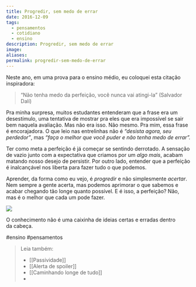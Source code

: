 ```yaml
---
title: Progredir, sem medo de errar
date: 2016-12-09
tags:
  - pensamentos
  - cotidiano
  - ensino
description: Progredir, sem medo de errar
image: 
aliases:
permalink: progredir-sem-medo-de-errar
---
```

Neste ano, em uma prova para o ensino médio, eu coloquei esta citação inspiradora:

> “Não tenha medo da perfeição, você nunca vai atingi-la” (Salvador Dalí)

Pra minha surpresa, muitos estudantes entenderam que a frase era um desestímulo, uma tentativa de mostrar pra eles que era impossível se sair bem naquela avaliação. Mas não era isso. Não mesmo. Pra mim, essa frase é encorajadora. O que leio nas entrelinhas não é _“desista agora, seu perdedor”_, mas _“faça o melhor que você puder e não tenha medo de errar”._

Ter como meta a perfeição é já começar se sentindo derrotado. A sensação de vazio junto com a expectativa que criamos por um _algo mais_, acabam matando nosso desejo de persistir. Por outro lado, entender que a perfeição é inalcançável nos liberta para fazer tudo o que podemos.

Aprender, da forma como eu vejo, é _progredir_ e não simplesmente _acertar_. Nem sempre a gente acerta, mas podemos aprimorar o que sabemos e acabar chegando tão longe quanto possível. E é isso, a perfeição? Não, mas é o melhor que cada um pode fazer.

<img src="/assets/img/progredir,-sem-medo-de errar-medium.png">

O conhecimento não é uma caixinha de ideias certas e erradas dentro da cabeça.


#ensino #pensamentos

> Leia também:
> - [[Passividade]]
> - [[Alerta de spoiler]]
> - [[Caminhando longe de tudo]]
> -
